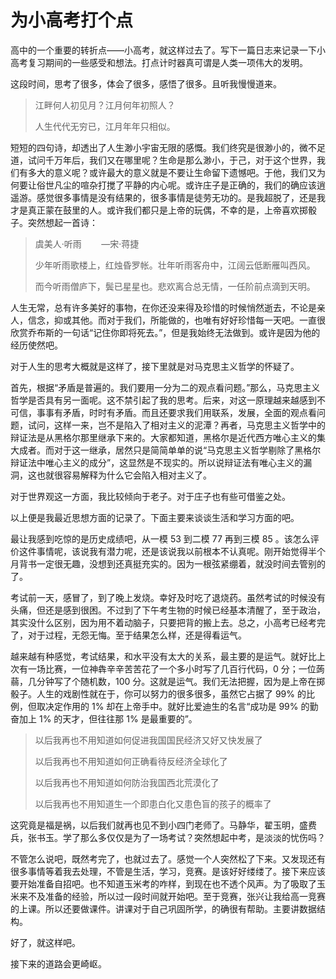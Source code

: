 # 为小高考打个点


高中的一个重要的转折点——小高考，就这样过去了。写下一篇日志来记录一下小高考复习期间的一些感受和想法。打点计时器真可谓是人类一项伟大的发明。

这段时间，思考了很多，体会了很多，感悟了很多。且听我慢慢道来。

> 江畔何人初见月？江月何年初照人？
> 
> 人生代代无穷已，江月年年只相似。

短短的四句诗，却透出了人生渺小宇宙无限的感慨。我们终究是很渺小的，微不足道，试问千万年后，我们又在哪里呢？生命是那么渺小，于己，对于这个世界，我们有多大的意义呢？或许最大的意义就是不要让生命留下遗憾吧。于他，我们又为何要让俗世凡尘的喧杂打搅了平静的内心呢。或许庄子是正确的，我们的确应该逍遥游。感觉很多事情是没有结果的，很多事情是徒劳无功的。是我超脱了，还是我才是真正蒙在鼓里的人。或许我们都只是上帝的玩偶，不幸的是，上帝喜欢掷骰子。突然想起一首诗：

> 虞美人·听雨        —宋·蒋捷
> 
> 少年听雨歌楼上，红烛昏罗帐。壮年听雨客舟中，江阔云低断雁叫西风。
> 
> 而今听雨僧庐下，鬓已星星也。悲欢离合总无情，一任阶前点滴到天明。

人生无常，总有许多美好的事物，在你还没来得及珍惜的时候悄然逝去，不论是亲人，信念，抑或其他。而对于我们，所能做的，也唯有好好珍惜每一天吧。一直很欣赏乔布斯的一句话“记住你即将死去。”，但是我始终无法做到。或许是因为他的经历使然吧。

对于人生的思考大概就是这样了，接下里就是对马克思主义哲学的怀疑了。

首先，根据“矛盾是普遍的。我们要用一分为二的观点看问题。”那么，马克思主义哲学是否具有另一面呢。这不禁引起了我的思考。后来，对这一原理越来越感到不可信，事事有矛盾，时时有矛盾。而且还要求我们用联系，发展，全面的观点看问题，试问，这样一来，岂不是陷入了相对主义的泥潭？再者，马克思主义哲学中的辩证法是从黑格尔那里继承下来的。大家都知道，黑格尔是近代西方唯心主义的集大成者。而对于这一继承，居然只是简简单单的说“马克思主义哲学剔除了黑格尔辩证法中唯心主义的成分”，这显然是不现实的。所以说辩证法有唯心主义的漏洞，这也就很容易解释为什么它会陷入相对主义了。

对于世界观这一方面，我比较倾向于老子。对于庄子也有些可借鉴之处。

以上便是我最近思想方面的记录了。下面主要来谈谈生活和学习方面的吧。

最让我感到吃惊的是历史成绩吧，从一模 53 到二模 77 再到三模 85 。该怎么评价这件事情呢，该说我有潜力呢，还是该说我以前根本不认真呢。刚开始觉得半个月背书一定很无趣，没想到还真挺充实的。因为一根弦紧绷着，就没时间去管别的了。

考试前一天，感冒了，到了晚上发烧。幸好及时吃了退烧药。虽然考试的时候没有头痛，但还是感到很困。不过到了下午考生物的时候已经基本清醒了，至于政治，其实没什么区别，因为用不着动脑子，只要把背的搬上去。总之，小高考已经考完了，对于过程，无怨无悔。至于结果怎么样，还是得看运气。

越来越有种感觉，考试结果，和水平没有太大的关系，最主要的是运气。就好比上次有一场比赛，一位神犇辛辛苦苦花了一个多小时写了几百行代码，0 分；一位蒟蒻，几分钟写了个随机数，100 分。这就是运气。我们无法把握，因为是上帝在掷骰子。人生的戏剧性就在于，你可以努力的很多很多，虽然它占据了 99% 的比例，但取决定作用的 1% 却在上帝手中。就好比爱迪生的名言“成功是 99% 的勤奋加上 1% 的天才，但往往那 1% 是最重要的”。

> 以后我再也不用知道如何促进我国国民经济又好又快发展了
> 
> 以后我再也不用知道如何正确看待反经济全球化了
> 
> 以后我再也不用知道如何防治我国西北荒漠化了
> 
> 以后我再也不用知道生一个即患白化又患色盲的孩子的概率了

这究竟是福是祸，以后我们就再也见不到小四门老师了。马静华，翟玉明，盛费兵，张书玉。学了那么多仅仅是为了一场考试？突然想起中考，是淡淡的忧伤吗？

不管怎么说吧，既然考完了，也就过去了。感觉一个人突然松了下来。又发现还有很多事情等着我去处理，不管是生活，学习，竞赛。是该好好缕缕了。接下来应该要开始准备自招吧。也不知道玉米考的咋样，到现在也不透个风声。为了吸取了玉米来不及准备的经验，所以过一段时间就开始吧。至于竞赛，张兴让我给高一竞赛的上课。所以还要做课件。讲课对于自己巩固所学，的确很有帮助。主要讲数据结构。

好了，就这样吧。

接下来的道路会更崎岖。
